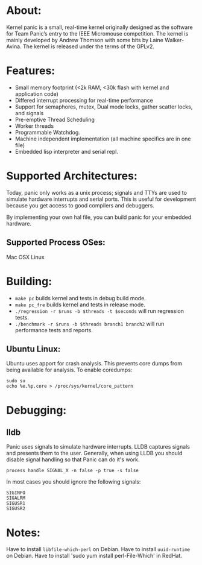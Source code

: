 About:
===

Kernel panic is a small, real-time kernel originally designed as the software for Team Panic’s entry to the IEEE Micromouse competition. The kernel is mainly developed by Andrew Thomson with some bits by Laine Walker-Avina. The kernel is released under the terms of the GPLv2.

Features:
===

* Small memory footprint (<2k RAM, <30k flash with kernel and application code)
* Differed interrupt processing for real-time performance
* Support for semaphores, mutex, Dual mode locks, gather scatter locks, and signals
* Pre-emptive Thread Scheduling
* Worker threads
* Programmable Watchdog.
* Machine independent implementation (all machine specifics are in one file)
* Embedded lisp interpreter and serial repl.

Supported Architectures:
===

Today, panic only works as a unix process; signals and TTYs are used to simulate hardware interrupts and serial ports. This is useful for development because you get access to good compilers and debuggers.

By implementing your own hal file, you can build panic for your embedded hardware.

Supported Process OSes:
---
Mac OSX
Linux

Building:
===

* `make pc` builds kernel and tests in debug build mode.
* `make pc_fre` builds kernel and tests in release mode.
* `./regression -r $runs -b $threads -t $seconds` will run regression tests.
* `./benchmark -r $runs -b $threads branch1 branch2` will run performance tests and reports.

Ubuntu Linux:
---

Ubuntu uses apport for crash analysis. This prevents core dumps from being available for analysis.
To enable coredumps:
```
sudo su
echo %e.%p.core > /proc/sys/kernel/core_pattern
```

Debugging:
===

lldb
---

Panic uses signals to simulate hardware interrupts. LLDB captures signals and presents them to the user. Generally, when using LLDB you should disable signal handling so that Panic can do it's work.

`process handle SIGNAL_X -n false -p true -s false`

In most cases you should ignore the following signals:
```
SIGINFO
SIGALRM
SIGUSR1
SIGUSR2
```

Notes:
===
Have to install `libfile-which-perl` on Debian.
Have to install `uuid-runtime` on Debian.
Have to install 'sudo yum install perl-File-Which' in RedHat.

